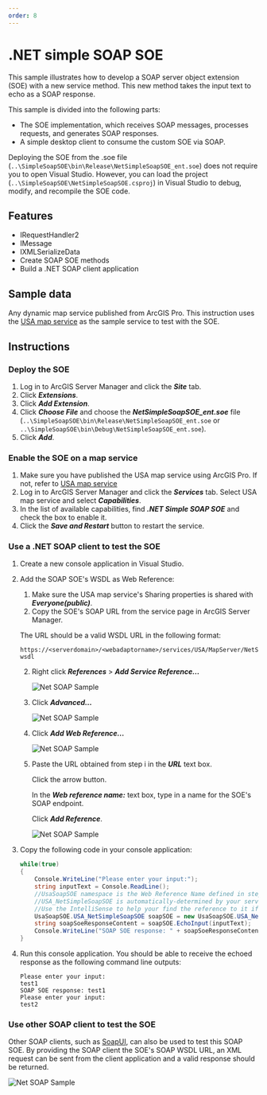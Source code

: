 ```yaml
---
order: 8
---
```


# .NET simple SOAP SOE
This sample illustrates how to develop a SOAP server object extension (SOE) with a new service method. This new method takes the input text to echo as a SOAP response.

<!--![NetSimpleRESTSOE Sample](../../../../images/netsp/NetSimpleRESTSOE1.png)-->
This sample is divided into the following parts:

- The SOE implementation, which receives SOAP messages, processes requests, and generates SOAP responses.
- A simple desktop client to consume the custom SOE via SOAP.

Deploying the SOE from the .soe file (`..\SimpleSoapSOE\bin\Release\NetSimpleSoapSOE_ent.soe`) does not require you to open Visual Studio. However, you can load the project (`..\SimpleSoapSOE\NetSimpleSoapSOE.csproj`) in Visual Studio to debug, modify, and recompile the SOE code.


## Features
  * IRequestHandler2
  * IMessage
  * IXMLSerializeData
  * Create SOAP SOE methods
  * Build a .NET SOAP client application


## Sample data
  Any dynamic map service published from ArcGIS Pro. This instruction uses the [USA map service](https://github.com/Esri/arcgis-enterprise-sdk-resources/tree/master/Samples) as the sample service to test with the SOE.


## Instructions

### Deploy the SOE

1. Log in to ArcGIS Server Manager and click the ***Site*** tab.
2. Click ***Extensions***.
3. Click ***Add Extension***.
4. Click ***Choose File*** and choose the ***NetSimpleSoapSOE_ent.soe*** file (`..\SimpleSoapSOE\bin\Release\NetSimpleSoapSOE_ent.soe` or `..\SimpleSoapSOE\bin\Debug\NetSimpleSoapSOE_ent.soe`).
5. Click ***Add***.

### Enable the SOE on a map service

1. Make sure you have published the USA map service using ArcGIS Pro. If not, refer to [USA map service](https://github.com/Esri/arcgis-enterprise-sdk-resources/tree/master/Samples)
2. Log in to ArcGIS Server Manager and click the ***Services*** tab. Select USA map service and select ***Capabilities***.
3. In the list of available capabilities, find ***.NET Simple SOAP SOE*** and check the box to enable it.
4. Click the ***Save and Restart*** button to restart the service.

### Use a .NET SOAP client to test the SOE

1. Create a new console application in Visual Studio.
2. Add the SOAP SOE's WSDL as Web Reference:
   1. Make sure the USA map service's Sharing properties is shared with ***Everyone(public)***.
   2. Copy the SOE's SOAP URL from the service page in ArcGIS Server Manager.

   The URL should be a valid WSDL URL in the following format:

   ```
   https://<serverdomain>/<webadaptorname>/services/USA/MapServer/NetSimpleSoapSOE?wsdl
   ```

   2. Right click ***References*** > ***Add Service Reference...***

       ![](../../../../images/netsp/NetSOAP1.png "Net SOAP Sample")
   3. Click ***Advanced...***

       ![](../../../../images/netsp/NetSOAP2.png "Net SOAP Sample")
   4. Click ***Add Web Reference...***

      ![](../../../../images/netsp/NetSOAP3.png "Net SOAP Sample")
   5. Paste the URL obtained from step i in the ***URL*** text box.

      Click the arrow button.

      In the ***Web reference name:*** text box, type in a name for the SOE's SOAP endpoint.

      Click ***Add Reference***.

      ![](../../../../images/netsp/NetSOAP4.png "Net SOAP Sample")
3. Copy the following code in your console application:

    ```c#
    while(true)
    {
        Console.WriteLine("Please enter your input:");
        string inputText = Console.ReadLine();
        //UsaSoapSOE namespace is the Web Reference Name defined in step 2.
        //USA_NetSimpleSoapSOE is automatically-determined by your service name and SOE name.
        //Use the IntelliSense to help your find the reference to it if your service is not called USA.
        UsaSoapSOE.USA_NetSimpleSoapSOE soapSOE = new UsaSoapSOE.USA_NetSimpleSoapSOE();
        string soapSoeResponseContent = soapSOE.EchoInput(inputText);
        Console.WriteLine("SOAP SOE response: " + soapSoeResponseContent);
    }
    ```
4. Run this console application. You should be able to receive the echoed response as the following command line outputs:

    ```
    Please enter your input:
    test1
    SOAP SOE response: test1
    Please enter your input:
    test2
    ```

### Use other SOAP client to test the SOE

Other SOAP clients, such as [SoapUI](https://www.soapui.org/downloads/soapui.html), can also be used to test this SOAP SOE. By providing the SOAP client the SOE's SOAP WSDL URL, an XML request can be sent from the client application and a valid response should be returned.

![](../../../../images/netsp/NetSOAP5.png "Net SOAP Sample")
